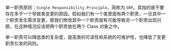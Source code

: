 单一职责原则：`Single Responsibility Principle`，简称为 `SRP`。其指的是不要存在多于一个导致类变更的原因。假如我们有一个类里面有两个职责，一旦其中一个职责发生需求变更，那我们修改其中一个职责就有可能导致另一个职责出现问题，在这种情况应该把两个职责放在两个 Class 对象之中。

单一职责可以降低类的复杂度，提高类的可读性和系统的可维护性，也降低了变更职责引发的风险。